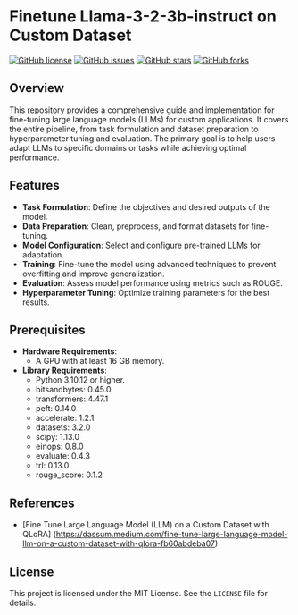 # Finetune Llama-3-2-3b-instruct on Custom Dataset

[![GitHub license](https://img.shields.io/badge/license-MIT-blue.svg)](https://github.com/Leya-LI/LLM-API-Explorer/blob/main/LICENSE)
[![GitHub issues](https://img.shields.io/github/issues/Leya-LI/LLM-API-Explorer.svg)](https://github.com/Leya-LI/LLM-API-Explorer/issues)
[![GitHub stars](https://img.shields.io/github/stars/Leya-LI/LLM-API-Explorer.svg)](https://github.com/Leya-LI/LLM-API-Explorer/stargazers)
[![GitHub forks](https://img.shields.io/github/forks/Leya-LI/LLM-API-Explorer.svg)](https://github.com/Leya-LI/LLM-API-Explorer/network)

## Overview
This repository provides a comprehensive guide and implementation for fine-tuning large language models (LLMs) for custom applications. It covers the entire pipeline, from task formulation and dataset preparation to hyperparameter tuning and evaluation. The primary goal is to help users adapt LLMs to specific domains or tasks while achieving optimal performance.

## Features
- **Task Formulation**: Define the objectives and desired outputs of the model.
- **Data Preparation**: Clean, preprocess, and format datasets for fine-tuning.
- **Model Configuration**: Select and configure pre-trained LLMs for adaptation.
- **Training**: Fine-tune the model using advanced techniques to prevent overfitting and improve generalization.
- **Evaluation**: Assess model performance using metrics such as ROUGE.
- **Hyperparameter Tuning**: Optimize training parameters for the best results.

## Prerequisites

- **Hardware Requirements**:
  - A GPU with at least 16 GB memory.
- **Library Requirements**:
  - Python 3.10.12 or higher.
  - bitsandbytes: 0.45.0
  - transformers: 4.47.1
  - peft: 0.14.0
  - accelerate: 1.2.1
  - datasets: 3.2.0
  - scipy: 1.13.0
  - einops: 0.8.0
  - evaluate: 0.4.3
  - trl: 0.13.0
  - rouge_score: 0.1.2

## References
- [Fine Tune Large Language Model (LLM) on a Custom Dataset with QLoRA] (https://dassum.medium.com/fine-tune-large-language-model-llm-on-a-custom-dataset-with-qlora-fb60abdeba07)
  
## License
This project is licensed under the MIT License. See the `LICENSE` file for details.
